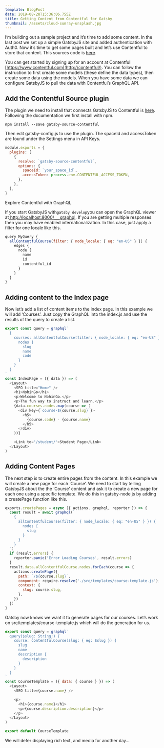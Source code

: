 ```yaml
---
template: BlogPost
date: 2019-08-28T15:36:06.755Z
title: Getting Content from Contentful for Gatsby
thumbnail: /assets/cloud-sunray-unsplash.jpg
---
```

I’m building out a sample project and it’s time to add some content. In the last post we set up a simple GatsbyJS site and added authentication with Auth0. Now it’s time to get some pages built and let’s use Contentful to store that content. This sources code is [here](https://gitlab.com/jameskolean/nohingo/-/tags/Contentful).

You can get started by signing up for an account at Contentful [https://www.contentful.com](http://contentful/). You can follow the instruction to first create some models (these define the data types), then create some data using the models. When you have some data we can configure GatsbyJS to pull the data with Contentful’s GraphQL API.

## Add the Contentful Source plugin

The plugin we need to install that connects GatsbyJS to Contentful is [here](https://www.gatsbyjs.org/packages/gatsby-source-contentful/). Following the documentation we first install with npm.

```shell
npm install --save gatsby-source-contentful
```

Then edit gatsby-config.js to use the plugin. The spaceId and accessToken are found under the Settings menu in API Keys.

```javascript
module.exports = {
  plugins: [
    {
      resolve: `gatsby-source-contentful`,
      options: {
        spaceId: `your_space_id`,
        accessToken: process.env.CONTENTFUL_ACCESS_TOKEN,
      },
    },
  ],
}

```

Explore Contentful with GraphQL

If you start GatsbyJS with`gatsby develop`you can open the GraphQL viewer at[ http://localhost:8000/___graphql](http://localhost:8000/___graphql). If you are getting multiple responses then you may have enabled internationalization. In this case, just apply a filter for one locale like this.

```javascript
query MyQuery {
  allContentfulCourse(filter: { node_locale: { eq: "en-US" } }) {
    edges {
      node {
        name
        id
        contentful_id
      }
    }
  }
}
```

## Adding content to the Index page

Now let’s add a list of content items to the index page. In this example we will add ‘Courses’. Just copy the GraphQL into the index.js and use the results of the query to create a list.

```javascript
export const query = graphql`
  {
    courses: allContentfulCourse(filter: { node_locale: { eq: "en-US" } }) {
      nodes {
        slug
        name
        code
      }
    }
  }
`
const IndexPage = ({ data }) => (
  <Layout>
    <SEO title="Home" />
    <h1>NohinGo</h1>
    <p>Welcome to NohinGo.</p>
    <p>The fun way to instruct and learn.</p>
    {data.courses.nodes.map(course => (
      <div key={`course-${course.slug}`}>
        <h5>
          {course.code} - {course.name}
        </h5>
      </div>
    ))}

    <Link to="/student/">Student Page</Link>
  </Layout>
)
```

## Adding Content Pages

The next step is to create entire pages from the content. In this example we will create a new page for each ‘Course’. We need to start by telling GatsbyJS about the the ‘Course’ content and ask it to create a new page for each one using a specific template. We do this in gatsby-node.js by adding a createPage function like this.

```javascript
exports.createPages = async ({ actions, graphql, reporter }) => {
  const result = await graphql(`
    {
      allContentfulCourse(filter: { node_locale: { eq: "en-US" } }) {
        nodes {
          slug
        }
      }
    }
  `)
  if (result.errors) {
    reporter.panic('Error Loading Courses', result.errors)
  }
  result.data.allContentfulCourse.nodes.forEach(course => {
    actions.createPage({
      path: `/${course.slug}`,
      component: require.resolve('./src/templates/course-template.js'),
      context: {
        slug: course.slug,
      },
    })
  })
}
```

Gatsby now knows we want it to generate pages for our courses. Let’s work on src/templates/course-template.js which will do the generation for us.

```javascript
export const query = graphql`
  query($slug: String!) {
    course: contentfulCourse(slug: { eq: $slug }) {
      slug
      name
      description {
        description
      }
    }
  }
`
const CourseTemplate = ({ data: { course } }) => (
  <Layout>
    <SEO title={course.name} />

    <p>
      <h1>{course.name}</h1>
      <p>{course.description.description}</p>
    </p>
  </Layout>
)

export default CourseTemplate
```

We will defer displaying rich text, and media for another day…
